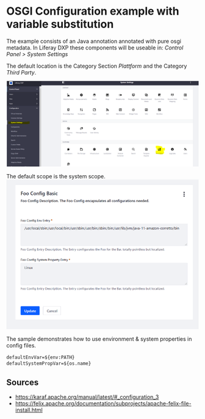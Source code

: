 # OSGI Configuration example with variable substitution

The example consists of an Java annotation annotated with pure osgi metadata. 
In Liferay DXP these components will be useable in:
_Control Panel > System Settings_ 

The default location is the Category Section _Plattform_ and the Category _Third Party_.

![Configuration Category of pure osgi example](images/dxp7-1-thirdparty.PNG "Configuration Category of pure osgi example")

The default scope is the system scope.
![Configuration Category of pure osgi example](images/exampleconfig.PNG "Configuration Category of pure osgi example")

The sample demonstrates how to use environment & system properties in config files.
 
```
defaultEnvVar=${env:PATH}
defaultSystemPropVar=${os.name}
```


## Sources

* https://karaf.apache.org/manual/latest/#_configuration_3
* https://felix.apache.org/documentation/subprojects/apache-felix-file-install.html